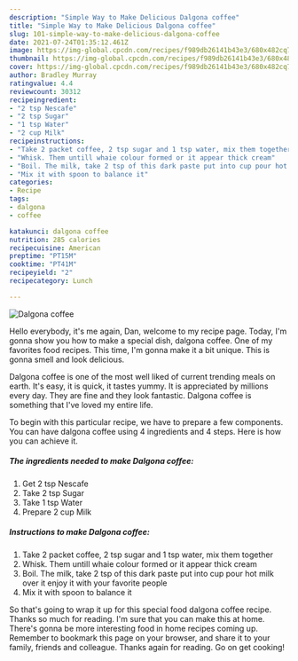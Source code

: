```yaml
---
description: "Simple Way to Make Delicious Dalgona coffee"
title: "Simple Way to Make Delicious Dalgona coffee"
slug: 101-simple-way-to-make-delicious-dalgona-coffee
date: 2021-07-24T01:35:12.461Z
image: https://img-global.cpcdn.com/recipes/f989db26141b43e3/680x482cq70/dalgona-coffee-recipe-main-photo.jpg
thumbnail: https://img-global.cpcdn.com/recipes/f989db26141b43e3/680x482cq70/dalgona-coffee-recipe-main-photo.jpg
cover: https://img-global.cpcdn.com/recipes/f989db26141b43e3/680x482cq70/dalgona-coffee-recipe-main-photo.jpg
author: Bradley Murray
ratingvalue: 4.4
reviewcount: 30312
recipeingredient:
- "2 tsp Nescafe"
- "2 tsp Sugar"
- "1 tsp Water"
- "2 cup Milk"
recipeinstructions:
- "Take 2 packet coffee, 2 tsp sugar and 1 tsp water, mix them together"
- "Whisk. Them untill whaie colour formed or it appear thick cream"
- "Boil. The milk, take 2 tsp of this dark paste put into cup pour hot milk over it enjoy it with your favorite people"
- "Mix it with spoon to balance it"
categories:
- Recipe
tags:
- dalgona
- coffee

katakunci: dalgona coffee 
nutrition: 285 calories
recipecuisine: American
preptime: "PT15M"
cooktime: "PT41M"
recipeyield: "2"
recipecategory: Lunch

---
```



![Dalgona coffee](https://img-global.cpcdn.com/recipes/f989db26141b43e3/680x482cq70/dalgona-coffee-recipe-main-photo.jpg)

Hello everybody, it's me again, Dan, welcome to my recipe page. Today, I'm gonna show you how to make a special dish, dalgona coffee. One of my favorites food recipes. This time, I'm gonna make it a bit unique. This is gonna smell and look delicious.

Dalgona coffee is one of the most well liked of current trending meals on earth. It's easy, it is quick, it tastes yummy. It is appreciated by millions every day. They are fine and they look fantastic. Dalgona coffee is something that I've loved my entire life.




To begin with this particular recipe, we have to prepare a few components. You can have dalgona coffee using 4 ingredients and 4 steps. Here is how you can achieve it.

<!--inarticleads1-->

##### The ingredients needed to make Dalgona coffee:

1. Get 2 tsp Nescafe
1. Take 2 tsp Sugar
1. Take 1 tsp Water
1. Prepare 2 cup Milk




<!--inarticleads2-->

##### Instructions to make Dalgona coffee:

1. Take 2 packet coffee, 2 tsp sugar and 1 tsp water, mix them together
1. Whisk. Them untill whaie colour formed or it appear thick cream
1. Boil. The milk, take 2 tsp of this dark paste put into cup pour hot milk over it enjoy it with your favorite people
1. Mix it with spoon to balance it




So that's going to wrap it up for this special food dalgona coffee recipe. Thanks so much for reading. I'm sure that you can make this at home. There's gonna be more interesting food in home recipes coming up. Remember to bookmark this page on your browser, and share it to your family, friends and colleague. Thanks again for reading. Go on get cooking!
